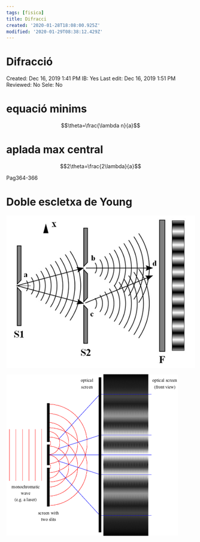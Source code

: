 ```yaml
---
tags: [fisica]
title: Difracci
created: '2020-01-28T18:08:00.925Z'
modified: '2020-01-29T08:38:12.429Z'
---
```


# Difracció

Created: Dec 16, 2019 1:41 PM
IB: Yes
Last edit: Dec 16, 2019 1:51 PM
Reviewed: No
Sele: No

# equació minims

$$\theta=\frac{\lambda n}{a}$$

# aplada max central

$$2\theta=\frac{2\lambda}{a}$$

Pag364-366

# Doble escletxa de Young

![Difracci/Untitled.png](Difracci/Untitled.png)

![Difracci/Untitled%201.png](Difracci/Untitled%201.png)
